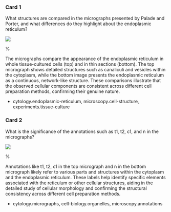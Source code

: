 ### Card 1

What structures are compared in the micrographs presented by Palade and Porter, and what differences do they highlight about the endoplasmic reticulum?

![](https://cdn.mathpix.com/cropped/2024_07_05_2fc1522cc3b7272a6405g-1.jpg?height=1428&width=888&top_left_y=199&top_left_x=327)

%

The micrographs compare the appearance of the endoplasmic reticulum in whole tissue-cultured cells (top) and in thin sections (bottom). The top micrograph shows detailed structures such as canaliculi and vesicles within the cytoplasm, while the bottom image presents the endoplasmic reticulum as a continuous, network-like structure. These comparisons illustrate that the observed cellular components are consistent across different cell preparation methods, confirming their genuine nature.

- cytology.endoplasmic-reticulum, microscopy.cell-structure, experiments.tissue-culture

### Card 2

What is the significance of the annotations such as t1, t2, c1, and n in the micrographs?

![](https://cdn.mathpix.com/cropped/2024_07_05_2fc1522cc3b7272a6405g-1.jpg?height=1428&width=888&top_left_y=199&top_left_x=327)

%

Annotations like t1, t2, c1 in the top micrograph and n in the bottom micrograph likely refer to various parts and structures within the cytoplasm and the endoplasmic reticulum. These labels help identify specific elements associated with the reticulum or other cellular structures, aiding in the detailed study of cellular morphology and confirming the structural consistency across different cell preparation methods.

- cytology.micrographs, cell-biology.organelles, microscopy.annotations